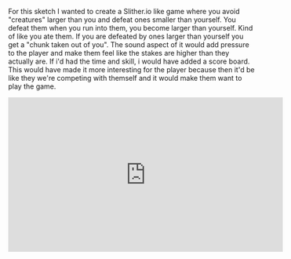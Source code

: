 For this sketch I wanted to create a Slither.io like game where you avoid "creatures" larger than you and defeat ones smaller than yourself. You defeat them when you run into them, you become larger than yourself. Kind of like you ate them. If you are defeated by ones larger than yourself you get a "chunk taken out of you". The sound aspect of it would add pressure to the player and make them feel like the stakes are higher than they actually are. If i'd had the time and skill, i would have added a score board. This would have made it more interesting for the player because then it'd be like they we're competing with themself and it would make them want to play the game.

<iframe width="560" height="315" src="https://www.youtube.com/embed/B1fLYVgFXGM" frameborder="0" allowfullscreen></iframe> 
